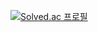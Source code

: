 [![Solved.ac
프로필](http://mazassumnida.wtf/api/v2/generate_badge?boj={handle})](https://solved.ac/profile/tjrdnjs99)
